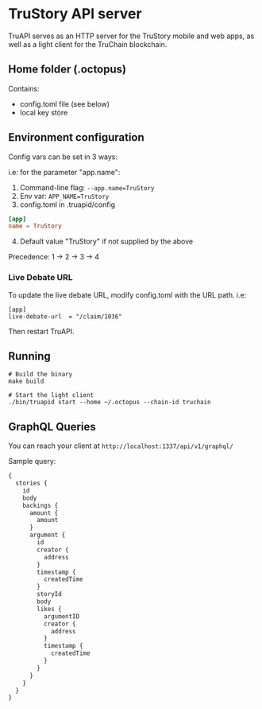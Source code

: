 # TruStory API server

TruAPI serves as an HTTP server for the TruStory mobile and web apps, as well as a light client for the TruChain blockchain.

## Home folder (.octopus)

Contains:

- config.toml file (see below)
- local key store

## Environment configuration

Config vars can be set in 3 ways:

i.e: for the parameter "app.name":

1. Command-line flag: `--app.name=TruStory`
2. Env var: `APP_NAME=TruStory`
3. config.toml in .truapid/config

```toml
[app]
name = TruStory
```

4. Default value "TruStory" if not supplied by the above

Precedence: 1 -> 2 -> 3 -> 4

### Live Debate URL

To update the live debate URL, modify config.toml with the URL path. i.e:

```
[app]
live-debate-url  = "/claim/1036"
```

Then restart TruAPI.

## Running

```
# Build the binary
make build

# Start the light client
./bin/truapid start --home ~/.octopus --chain-id truchain
```

## GraphQL Queries

You can reach your client at `http://localhost:1337/api/v1/graphql/`

Sample query:

```graphql
{
  stories {
    id
    body
    backings {
      amount {
        amount
      }
      argument {
        id
        creator {
          address
        }
        timestamp {
          createdTime
        }
        storyId
        body
        likes {
          argumentID
          creator {
            address
          }
          timestamp {
            createdTime
          }
        }
      }
    }
  }
}
```
